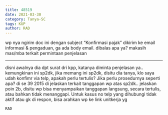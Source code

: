 ```yaml
---
title: 48519
date: 2021-03-30
category: Tanya-SC
tags: KUP
author: RAD
---
```


wp nya ngirim doc ini dengan subject “Konfirmasi pajak” dikirim ke email informasi & pengaduan, ga ada body email. dibalas apa ya? makasih mas/mba terkait permintaan penjelasan

---

disni awalnya dia dpt surat dri kpp, katanya diminta penjelasan ya.. kemungkinan ini sp2dk, jika memang ini sp2dk, disitu dia tanya, klo saya udah konfimr via telp, apakah perlu tertulis? Jika perlu prosedurnya seperti apa? di se 39 2015 di jelaskan terkait tanggapan wp atas sp2dk.. jelaskan poin 2b, disitu wp bisa menyampaikan tanggapan langsung, secara tertulis, atau bahkan tidak menanggapi. Untuk kasus no telp yang dihubungi tidak aktif atau gk di respon, bisa arahkan wp ke link unitkerja yg

`RAD`
